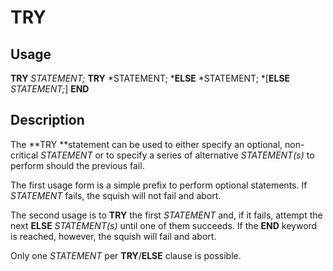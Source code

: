 # TRY

## Usage

**TRY** *STATEMENT;*
**TRY** *STATEMENT; ***ELSE** *STATEMENT; *[**ELSE** *STATEMENT;*] **END**

## Description

The **TRY **statement can be used to either specify an optional, non-critical *STATEMENT* or to specify a series of alternative *STATEMENT(s)* to perform should the previous fail.

The first usage form is a simple prefix to perform optional statements. If *STATEMENT* fails, the squish will not fail and abort.

The second usage is to **TRY** the first *STATEMENT* and, if it fails, attempt the next **ELSE** *STATEMENT(s)* until one of them succeeds. If the **END** keyword is reached, however, the squish will fail and abort.

Only one *STATEMENT* per **TRY**/**ELSE** clause is possible.